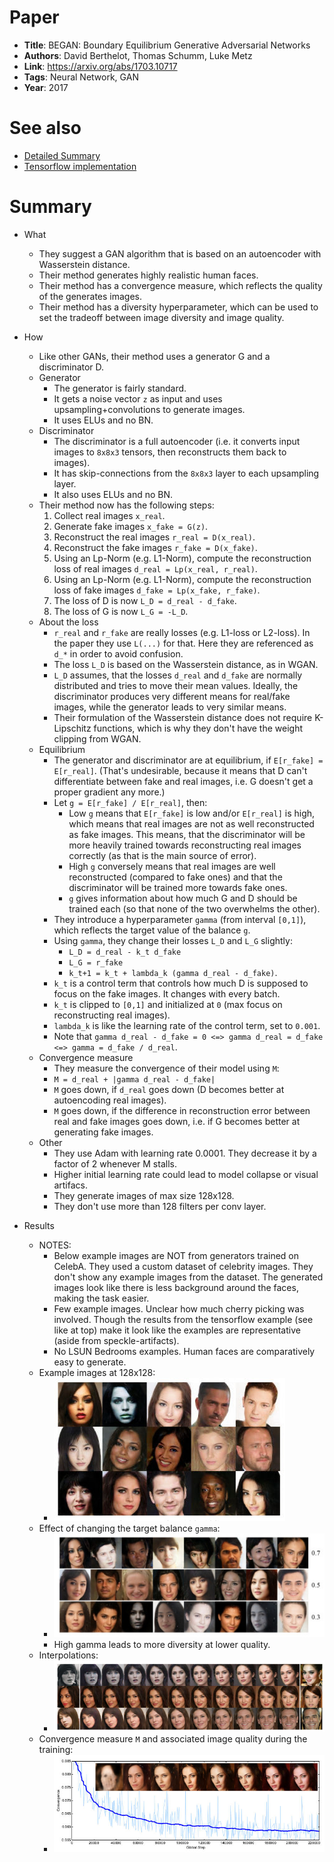 # Paper

* **Title**: BEGAN: Boundary Equilibrium Generative Adversarial Networks
* **Authors**: David Berthelot, Thomas Schumm, Luke Metz
* **Link**: https://arxiv.org/abs/1703.10717
* **Tags**: Neural Network, GAN
* **Year**: 2017

# See also

* [Detailed Summary](https://blog.heuritech.com/2017/04/11/began-state-of-the-art-generation-of-faces-with-generative-adversarial-networks/)
* [Tensorflow implementation](https://github.com/carpedm20/BEGAN-tensorflow)

# Summary

* What
  * They suggest a GAN algorithm that is based on an autoencoder with Wasserstein distance.
  * Their method generates highly realistic human faces.
  * Their method has a convergence measure, which reflects the quality of the generates images.
  * Their method has a diversity hyperparameter, which can be used to set the tradeoff between image diversity and image quality.

* How
  * Like other GANs, their method uses a generator G and a discriminator D.
  * Generator
    * The generator is fairly standard.
    * It gets a noise vector `z` as input and uses upsampling+convolutions to generate images.
    * It uses ELUs and no BN.
  * Discriminator
    * The discriminator is a full autoencoder (i.e. it converts input images to `8x8x3` tensors, then reconstructs them back to images).
    * It has skip-connections from the `8x8x3` layer to each upsampling layer.
    * It also uses ELUs and no BN.
  * Their method now has the following steps:
    1. Collect real images `x_real`.
    2. Generate fake images `x_fake = G(z)`.
    3. Reconstruct the real images `r_real = D(x_real)`.
    4. Reconstruct the fake images `r_fake = D(x_fake)`.
    5. Using an Lp-Norm (e.g. L1-Norm), compute the reconstruction loss of real images `d_real = Lp(x_real, r_real)`.
    6. Using an Lp-Norm (e.g. L1-Norm), compute the reconstruction loss of fake images `d_fake = Lp(x_fake, r_fake)`.
    7. The loss of D is now `L_D = d_real - d_fake`.
    8. The loss of G is now `L_G = -L_D`.
  * About the loss
    * `r_real` and `r_fake` are really losses (e.g. L1-loss or L2-loss). In the paper they use `L(...)` for that. Here they are referenced as `d_*` in order to avoid confusion.
    * The loss `L_D` is based on the Wasserstein distance, as in WGAN.
    * `L_D` assumes, that the losses `d_real` and `d_fake` are normally distributed and tries to move their mean values. Ideally, the discriminator produces very different means for real/fake images, while the generator leads to very similar means.
    * Their formulation of the Wasserstein distance does not require K-Lipschitz functions, which is why they don't have the weight clipping from WGAN.
  * Equilibrium
    * The generator and discriminator are at equilibrium, if `E[r_fake] = E[r_real]`. (That's undesirable, because it means that D can't differentiate between fake and real images, i.e. G doesn't get a proper gradient any more.)
    * Let `g = E[r_fake] / E[r_real]`, then:
      * Low `g` means that `E[r_fake]` is low and/or `E[r_real]` is high, which means that real images are not as well reconstructed as fake images. This means, that the discriminator will be more heavily trained towards reconstructing real images correctly (as that is the main source of error).
      * High `g` conversely means that real images are well reconstructed (compared to fake ones) and that the discriminator will be trained more towards fake ones.
      * `g` gives information about how much G and D should be trained each (so that none of the two overwhelms the other).
    * They introduce a hyperparameter `gamma` (from interval `[0,1]`), which reflects the target value of the balance `g`.
    * Using `gamma`, they change their losses `L_D` and `L_G` slightly:
      * `L_D = d_real - k_t d_fake`
      * `L_G = r_fake`
      * `k_t+1 = k_t + lambda_k (gamma d_real - d_fake)`.
    * `k_t` is a control term that controls how much D is supposed to focus on the fake images. It changes with every batch.
    * `k_t` is clipped to `[0,1]` and initialized at `0` (max focus on reconstructing real images).
    * `lambda_k` is like the learning rate of the control term, set to `0.001`.
    * Note that `gamma d_real - d_fake = 0 <=> gamma d_real = d_fake <=> gamma = d_fake / d_real`.
  * Convergence measure
    * They measure the convergence of their model using `M`:
    * `M = d_real + |gamma d_real - d_fake|`
    * `M` goes down, if `d_real` goes down (D becomes better at autoencoding real images).
    * `M` goes down, if the difference in reconstruction error between real and fake images goes down, i.e. if G becomes better at generating fake images.
  * Other
    * They use Adam with learning rate 0.0001. They decrease it by a factor of 2 whenever M stalls.
    * Higher initial learning rate could lead to model collapse or visual artifacs.
    * They generate images of max size 128x128.
    * They don't use more than 128 filters per conv layer.

* Results
  * NOTES:
    * Below example images are NOT from generators trained on CelebA. They used a custom dataset of celebrity images. They don't show any example images from the dataset. The generated images look like there is less background around the faces, making the task easier.
    * Few example images. Unclear how much cherry picking was involved. Though the results from the tensorflow example (see like at top) make it look like the examples are representative (aside from speckle-artifacts).
    * No LSUN Bedrooms examples. Human faces are comparatively easy to generate.
  * Example images at 128x128:
    * ![Examples](images/BEGAN__examples.jpg?raw=true "Examples")
  * Effect of changing the target balance `gamma`:
    * ![Examples gamma](images/BEGAN__examples_gamma.jpg?raw=true "Examples gamma")
    * High gamma leads to more diversity at lower quality.
  * Interpolations:
    * ![Interpolations](images/BEGAN__interpolations.jpg?raw=true "Interpolations")
  * Convergence measure `M` and associated image quality during the training:
    * ![M](images/BEGAN__convergence.jpg?raw=true "M")
